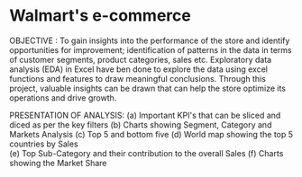 # Walmart's e-commerce

OBJECTIVE :
To gain insights into the performance of the store and identify opportunities for improvement; identification of patterns in the data in terms of customer segments, product categories, sales etc. Exploratory data analysis (EDA) in Excel have ben done to explore the data using excel functions and features to draw meaningful conclusions. Through this project, valuable insights can be drawn that can help the store optimize its operations and drive growth.

PRESENTATION OF ANALYSIS:
(a)	Important KPI's that can be sliced and diced as per the key filters	
(b)	Charts showing Segment, Category and Markets Analysis
(c)	Top 5 and bottom five
(d)	World map showing the top 5 countries by Sales		
(e)	Top Sub-Category and their contribution to the overall Sales
(f)	Charts showing the Market Share
